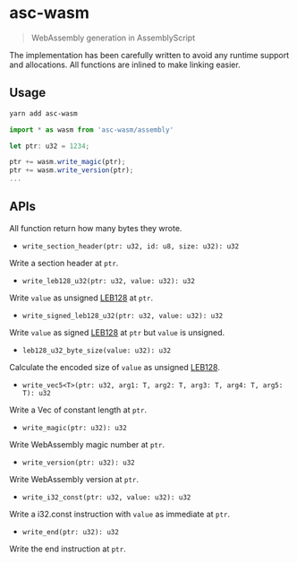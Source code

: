 # asc-wasm

> WebAssembly generation in AssemblyScript

The implementation has been carefully written to avoid any runtime support and
allocations. All functions are inlined to make linking easier.

## Usage

```bash
yarn add asc-wasm
```

```js
import * as wasm from 'asc-wasm/assembly'

let ptr: u32 = 1234;

ptr += wasm.write_magic(ptr);
ptr += wasm.write_version(ptr);
...
```

## APIs

All function return how many bytes they wrote.

- `write_section_header(ptr: u32, id: u8, size: u32): u32`

Write a section header at `ptr`.

- `write_leb128_u32(ptr: u32, value: u32): u32`

Write `value` as unsigned [LEB128] at `ptr`.

- `write_signed_leb128_u32(ptr: u32, value: u32): u32`

Write `value` as signed [LEB128] at `ptr` but `value` is unsigned.

- `leb128_u32_byte_size(value: u32): u32`

Calculate the encoded size of `value` as unsigned [LEB128].

- `write_vec5<T>(ptr: u32, arg1: T, arg2: T, arg3: T, arg4: T, arg5: T): u32`

Write a Vec of constant length at `ptr`.

- `write_magic(ptr: u32): u32`

Write WebAssembly magic number at `ptr`.

- `write_version(ptr: u32): u32`

Write WebAssembly version at `ptr`.

- `write_i32_const(ptr: u32, value: u32): u32`

Write a i32.const instruction with `value` as immediate at `ptr`.

- `write_end(ptr: u32): u32`

Write the end instruction at `ptr`.

[LEB128]: https://en.wikipedia.org/wiki/LEB128
